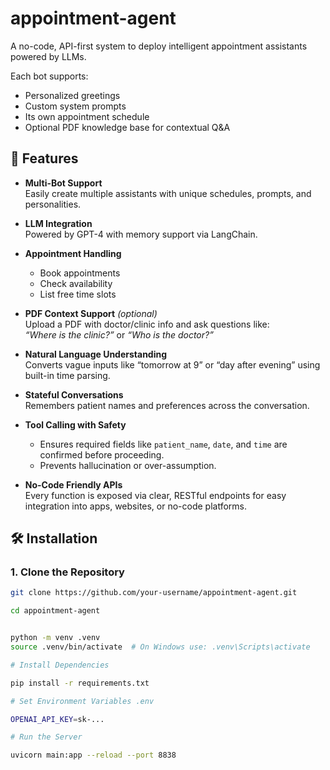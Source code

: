 # appointment-agent

A no-code, API-first system to deploy intelligent appointment assistants powered by LLMs.

Each bot supports:

* Personalized greetings
* Custom system prompts
* Its own appointment schedule
* Optional PDF knowledge base for contextual Q\&A


## 🚀 Features

- **Multi-Bot Support**  
  Easily create multiple assistants with unique schedules, prompts, and personalities.

- **LLM Integration**  
  Powered by GPT-4 with memory support via LangChain.

- **Appointment Handling**
  - Book appointments
  - Check availability
  - List free time slots

- **PDF Context Support** *(optional)*  
  Upload a PDF with doctor/clinic info and ask questions like:  
  _“Where is the clinic?”_ or _“Who is the doctor?”_

- **Natural Language Understanding**  
  Converts vague inputs like “tomorrow at 9” or “day after evening” using built-in time parsing.

- **Stateful Conversations**  
  Remembers patient names and preferences across the conversation.

- **Tool Calling with Safety**
  - Ensures required fields like `patient_name`, `date`, and `time` are confirmed before proceeding.
  - Prevents hallucination or over-assumption.

- **No-Code Friendly APIs**  
  Every function is exposed via clear, RESTful endpoints for easy integration into apps, websites, or no-code platforms.

## 🛠️ Installation

### 1. Clone the Repository

```bash
git clone https://github.com/your-username/appointment-agent.git

cd appointment-agent


python -m venv .venv
source .venv/bin/activate  # On Windows use: .venv\Scripts\activate

# Install Dependencies

pip install -r requirements.txt

# Set Environment Variables .env

OPENAI_API_KEY=sk-...

# Run the Server

uvicorn main:app --reload --port 8838

